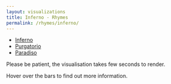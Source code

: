 ```yaml
---
layout: visualizations
title: Inferno - Rhymes
permalink: /rhymes/inferno/
---
```


<ul class="submenu">
  <li><a href="#" class="active">Inferno</a></li>
  <li><a href="../purgatorio/">Purgatorio</a></li>
  <li><a href="../paradiso/">Paradiso</a></li>
</ul>

Please be patient, the visualisation takes few seconds to render.

Hover over the bars to find out more information.

<div class="loading"></div>

<div class="collapsible">
  <svg width="1080" height="47200" id="stacked_inf"></svg>
</div>